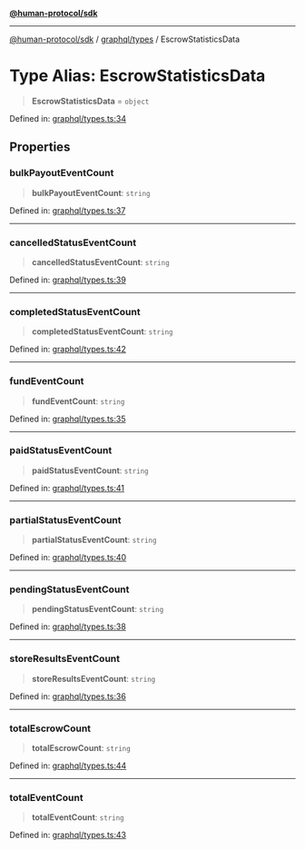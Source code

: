 [**@human-protocol/sdk**](../../../README.md)

***

[@human-protocol/sdk](../../../modules.md) / [graphql/types](../README.md) / EscrowStatisticsData

# Type Alias: EscrowStatisticsData

> **EscrowStatisticsData** = `object`

Defined in: [graphql/types.ts:34](https://github.com/humanprotocol/human-protocol/blob/4856a3f52f40cebc5467b639c48c93c09d17622b/packages/sdk/typescript/human-protocol-sdk/src/graphql/types.ts#L34)

## Properties

### bulkPayoutEventCount

> **bulkPayoutEventCount**: `string`

Defined in: [graphql/types.ts:37](https://github.com/humanprotocol/human-protocol/blob/4856a3f52f40cebc5467b639c48c93c09d17622b/packages/sdk/typescript/human-protocol-sdk/src/graphql/types.ts#L37)

***

### cancelledStatusEventCount

> **cancelledStatusEventCount**: `string`

Defined in: [graphql/types.ts:39](https://github.com/humanprotocol/human-protocol/blob/4856a3f52f40cebc5467b639c48c93c09d17622b/packages/sdk/typescript/human-protocol-sdk/src/graphql/types.ts#L39)

***

### completedStatusEventCount

> **completedStatusEventCount**: `string`

Defined in: [graphql/types.ts:42](https://github.com/humanprotocol/human-protocol/blob/4856a3f52f40cebc5467b639c48c93c09d17622b/packages/sdk/typescript/human-protocol-sdk/src/graphql/types.ts#L42)

***

### fundEventCount

> **fundEventCount**: `string`

Defined in: [graphql/types.ts:35](https://github.com/humanprotocol/human-protocol/blob/4856a3f52f40cebc5467b639c48c93c09d17622b/packages/sdk/typescript/human-protocol-sdk/src/graphql/types.ts#L35)

***

### paidStatusEventCount

> **paidStatusEventCount**: `string`

Defined in: [graphql/types.ts:41](https://github.com/humanprotocol/human-protocol/blob/4856a3f52f40cebc5467b639c48c93c09d17622b/packages/sdk/typescript/human-protocol-sdk/src/graphql/types.ts#L41)

***

### partialStatusEventCount

> **partialStatusEventCount**: `string`

Defined in: [graphql/types.ts:40](https://github.com/humanprotocol/human-protocol/blob/4856a3f52f40cebc5467b639c48c93c09d17622b/packages/sdk/typescript/human-protocol-sdk/src/graphql/types.ts#L40)

***

### pendingStatusEventCount

> **pendingStatusEventCount**: `string`

Defined in: [graphql/types.ts:38](https://github.com/humanprotocol/human-protocol/blob/4856a3f52f40cebc5467b639c48c93c09d17622b/packages/sdk/typescript/human-protocol-sdk/src/graphql/types.ts#L38)

***

### storeResultsEventCount

> **storeResultsEventCount**: `string`

Defined in: [graphql/types.ts:36](https://github.com/humanprotocol/human-protocol/blob/4856a3f52f40cebc5467b639c48c93c09d17622b/packages/sdk/typescript/human-protocol-sdk/src/graphql/types.ts#L36)

***

### totalEscrowCount

> **totalEscrowCount**: `string`

Defined in: [graphql/types.ts:44](https://github.com/humanprotocol/human-protocol/blob/4856a3f52f40cebc5467b639c48c93c09d17622b/packages/sdk/typescript/human-protocol-sdk/src/graphql/types.ts#L44)

***

### totalEventCount

> **totalEventCount**: `string`

Defined in: [graphql/types.ts:43](https://github.com/humanprotocol/human-protocol/blob/4856a3f52f40cebc5467b639c48c93c09d17622b/packages/sdk/typescript/human-protocol-sdk/src/graphql/types.ts#L43)
